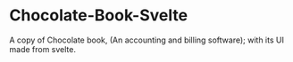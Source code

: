 # Chocolate-Book-Svelte
 A copy of Chocolate book, (An accounting and billing software); with its UI made from svelte.
